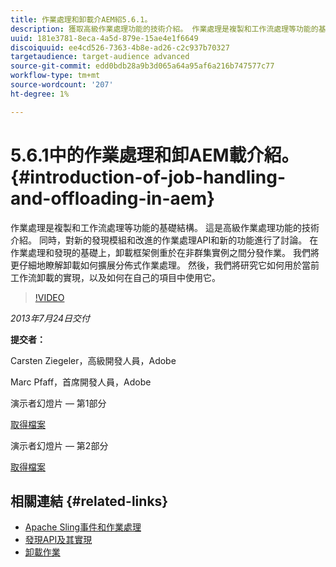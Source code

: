 ```yaml
---
title: 作業處理和卸載介AEM紹5.6.1。
description: 獲取高級作業處理功能的技術介紹。 作業處理是複製和工作流處理等功能的基礎結構。 瞭解發現模組以及改進的作業處理API和新功能。
uuid: 181e3781-8eca-4a5d-879e-15ae4e1f6649
discoiquuid: ee4cd526-7363-4b8e-ad26-c2c937b70327
targetaudience: target-audience advanced
source-git-commit: edd0bdb28a9b3d065a64a95af6a216b747577c77
workflow-type: tm+mt
source-wordcount: '207'
ht-degree: 1%

---
```


# 5.6.1中的作業處理和卸AEM載介紹。 {#introduction-of-job-handling-and-offloading-in-aem}

作業處理是複製和工作流處理等功能的基礎結構。 這是高級作業處理功能的技術介紹。 同時，對新的發現模組和改進的作業處理API和新的功能進行了討論。 在作業處理和發現的基礎上，卸載框架側重於在非群集實例之間分發作業。 我們將更仔細地瞭解卸載如何擴展分佈式作業處理。 然後，我們將研究它如何用於當前工作流卸載的實現，以及如何在自己的項目中使用它。

>[!VIDEO](https://video.tv.adobe.com/v/19580/?quality=9)

*2013年7月24日交付*

**提交者：**

Carsten Ziegeler，高級開發人員，Adobe

Marc Pfaff，首席開發人員，Adobe

演示者幻燈片 — 第1部分

[取得檔案](assets/jobhandling.pdf)

演示者幻燈片 — 第2部分

[取得檔案](assets/offloading.pdf)

## 相關連結 {#related-links}

* [Apache Sling事件和作業處理](http://sling.apache.org/documentation/bundles/apache-sling-eventing-and-job-handling.html)
* [發現API及其實現](http://sling.apache.org/documentation/bundles/discovery-api-and-impl.html)
* [卸載作業](http://docs.adobe.com/docs/en/cq/current/deploying/offloading.html)
